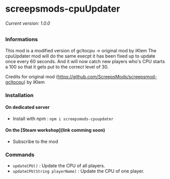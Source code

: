 # screepsmods-cpuUpdater
###### Current version: 1.0.0
### Informations
This mod is a modified version of gcltocpu -> original mod by iKlem
The cpuUpdater mod will do the same execpt it has been fixed up to update once every 60 seconds.
And it will now catch new players who's CPU starts a 100 so that it gets put to the correct level of 30.

Credits for original mod (https://github.com/ScreepsMods/screepsmod-gcltocpu) by iKlem

### Installation
#### On dedicated server
* Install with npm : `npm i screepsmods-cpuupdater`

#### On the [Steam workshop](link comming soon)
* Subscribe to the mod

### Commands
* `updateCPU()` : Update the CPU of all players.
* `updateCPU(String playerName)` : Update the CPU of one player.
